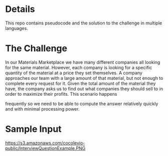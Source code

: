 # Details
This repo contains pseudocode and the solution to the challenge in multiple languages.


# The Challenge
In our Materials Marketplace we have many different companies all looking for the same material. However, each company is looking for a specific quantity of the material at a price they set themselves. A company approaches our team with a large amount of that material, but not enough to complete every request for it. Given the total amount of the material they have, the company asks us to find out what companies they should sell to in order to maximize their profits. This scenario happens

frequently so we need to be able to compute the answer relatively quickly and with minimal processing power.

# Sample Input
https://s3.amazonaws.com/cocolevio-public/InterviewQuestionExample.PNG
